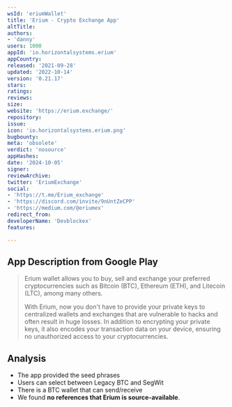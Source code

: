 ```yaml
---
wsId: 'eriumWallet'
title: 'Erium - Crypto Exchange App'
altTitle: 
authors:
- 'danny'
users: 1000
appId: 'io.horizontalsystems.erium'
appCountry: 
released: '2021-09-28'
updated: '2022-10-14'
version: '0.21.17'
stars: 
ratings: 
reviews: 
size: 
website: 'https://erium.exchange/'
repository: 
issue: 
icon: 'io.horizontalsystems.erium.png'
bugbounty: 
meta: 'obsolete'
verdict: 'nosource'
appHashes: 
date: '2024-10-05'
signer: 
reviewArchive: 
twitter: 'EriumExchange'
social:
- 'https://t.me/Erium_exchange'
- 'https://discord.com/invite/9nUntZeCPP'
- 'https://medium.com/@eriumex'
redirect_from: 
developerName: 'Devblockex'
features: 

---
```


## App Description from Google Play 

> Erium wallet allows you to buy, sell and exchange your preferred cryptocurrencies such as Bitcoin (BTC), Ethereum (ETH), and
Litecoin (LTC), among many others. 
>
> With Erium, now you don't have to provide your private keys to centralized wallets and exchanges that are vulnerable to hacks and
often result in huge losses. In addition to encrypting your private keys, it also encodes your transaction data on your device, ensuring
no unauthorized access to your cryptocurrencies. 

## Analysis 

- The app provided the seed phrases
- Users can select between Legacy BTC and SegWit
- There is a BTC wallet that can send/receive 
- We found **no references that Erium is source-available**.
